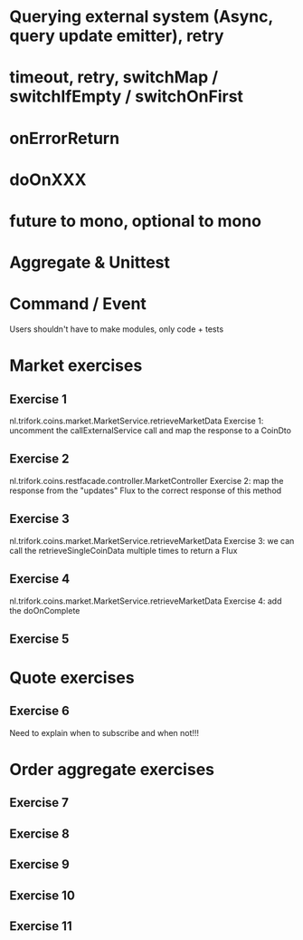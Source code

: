 # Querying external system (Async, query update emitter), retry
# timeout, retry, switchMap / switchIfEmpty / switchOnFirst
# onErrorReturn
# doOnXXX
# future to mono, optional to mono
# Aggregate & Unittest
# Command / Event


Users shouldn't have to make modules, only code + tests


# Market exercises
## Exercise 1
nl.trifork.coins.market.MarketService.retrieveMarketData
Exercise 1: uncomment the callExternalService call and map the response to a CoinDto

## Exercise 2
nl.trifork.coins.restfacade.controller.MarketController
Exercise 2: map the response from the "updates" Flux to the correct response of this method

## Exercise 3
nl.trifork.coins.market.MarketService.retrieveMarketData
Exercise 3: we can call the retrieveSingleCoinData multiple times to return a Flux

## Exercise 4
nl.trifork.coins.market.MarketService.retrieveMarketData
Exercise 4: add the doOnComplete

## Exercise 5

# Quote exercises
## Exercise 6
Need to explain when to subscribe and when not!!!

# Order aggregate exercises
## Exercise 7
## Exercise 8
## Exercise 9
## Exercise 10
## Exercise 11

